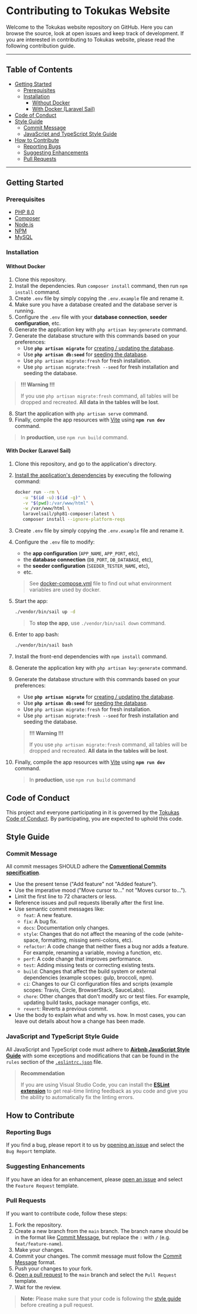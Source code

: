<h1>Contributing to Tokukas Website</h1>

Welcome to the Tokukas website repository on GitHub. Here you can browse the source, look at open issues and keep track of development. If you are interested in contributing to Tokukas website, please read the following contribution guide.

---

<h2>Table of Contents</h2>

- [Getting Started](#getting-started)
  - [Prerequisites](#prerequisites)
  - [Installation](#installation)
    - [Without Docker](#without-docker)
    - [With Docker (Laravel Sail)](#with-docker-laravel-sail)
- [Code of Conduct](#code-of-conduct)
- [Style Guide](#style-guide)
  - [Commit Message](#commit-message)
  - [JavaScript and TypeScript Style Guide](#javascript-and-typescript-style-guide)
- [How to Contribute](#how-to-contribute)
  - [Reporting Bugs](#reporting-bugs)
  - [Suggesting Enhancements](#suggesting-enhancements)
  - [Pull Requests](#pull-requests)

---

## Getting Started

### Prerequisites

- [PHP 8.0](https://www.php.net/downloads.php)
- [Composer](https://getcomposer.org/download)
- [Node.js](https://nodejs.org/en/download)
- [NPM](https://www.npmjs.com/get-npm)
- [MySQL](https://www.mysql.com/downloads)

### Installation

#### Without Docker

1. Clone this repository.
2. Install the dependencies. Run `composer install` command, then run `npm install` command.
3. Create `.env` file by simply copying the `.env.example` file and rename it.
4. Make sure you have a database created and the database server is running.
5. Configure the `.env` file with your **database connection**, **seeder configuration**, etc.
6. Generate the application key with `php artisan key:generate` command.
7. Generate the database structure with this commands based on your preferences:
    - Use **`php artisan migrate`** for [creating / updating the database](https://laravel.com/docs/9.x/migrations).
    - Use **`php artisan db:seed`** for [seeding the database](https://laravel.com/docs/9.x/seeding#running-seeders).
    - Use `php artisan migrate:fresh` for fresh installation.
    - Use `php artisan migrate:fresh --seed` for fresh installation and seeding the database.

> **!!! Warning !!!**
>
> If you use `php artisan migrate:fresh` command, all tables will be dropped and recreated. **All data in the tables will be lost**.

8. Start the application with `php artisan serve` command.
9. Finally, compile the app resources with [Vite](https://vitejs.dev) using **`npm run dev`** command.

> In **production**, use `npm run build` command.

#### With Docker (Laravel Sail)

1. Clone this repository, and go to the application's directory.

2. [Install the application's dependencies](https://laravel.com/docs/9.x/sail#installing-composer-dependencies-for-existing-projects) by executing the following command:
    ```bash
    docker run --rm \
       -u "$(id -u):$(id -g)" \
       -v "$(pwd):/var/www/html" \
       -w /var/www/html \
       laravelsail/php81-composer:latest \
       composer install --ignore-platform-reqs
    ```

3. Create `.env` file by simply copying the `.env.example` file and rename it.

4. Configure the `.env` file to modify:
    - the **app configuration** (`APP_NAME`, `APP_PORT`, etc),
    - the **database connection** (`DB_PORT`, `DB_DATABASE`, etc),
    - the **seeder configuration** (`SEEDER_TESTER_NAME`, etc),
    - etc.

    > See [docker-compose.yml](./docker-compose.yml) file to find out what environment variables are used by docker.

5. Start the app:
    ```bash
    ./vendor/bin/sail up -d
    ```

    > To **stop the app**, use `./vendor/bin/sail down` command.

6. Enter to app bash:
    ```bash
    ./vendor/bin/sail bash
    ```

7. Install the front-end dependencies with `npm install` command.
8. Generate the application key with `php artisan key:generate` command.
9. Generate the database structure with this commands based on your preferences:
    - Use **`php artisan migrate`** for [creating / updating the database](https://laravel.com/docs/9.x/migrations).
    - Use **`php artisan db:seed`** for [seeding the database](https://laravel.com/docs/9.x/seeding#running-seeders).
    - Use `php artisan migrate:fresh` for fresh installation.
    - Use `php artisan migrate:fresh --seed` for fresh installation and seeding the database.

    > **!!! Warning !!!**
    >
    > If you use `php artisan migrate:fresh` command, all tables will be dropped and recreated. **All data in the tables will be lost**.

10. Finally, compile the app resources with [Vite](https://vitejs.dev) using **`npm run dev`** command.

    > In **production**, use `npm run build` command

## Code of Conduct

This project and everyone participating in it is governed by the [Tokukas Code of Conduct](CODE_OF_CONDUCT.md). By participating, you are expected to uphold this code.

## Style Guide

### Commit Message

All commit messages SHOULD adhere the [**Conventional Commits specification**](https://www.conventionalcommits.org/en/v1.0.0/).

-   Use the present tense ("Add feature" not "Added feature").
-   Use the imperative mood ("Move cursor to..." not "Moves cursor to...").
-   Limit the first line to 72 characters or less.
-   Reference issues and pull requests liberally after the first line.
-   Use semantic commit messages like:
    -   `feat`: A new feature.
    -   `fix`: A bug fix.
    -   `docs`: Documentation only changes.
    -   `style`: Changes that do not affect the meaning of the code (white-space, formatting, missing semi-colons, etc).
    -   `refactor`: A code change that neither fixes a bug nor adds a feature. For example, renaming a variable, moving a function, etc.
    -   `perf`: A code change that improves performance.
    -   `test`: Adding missing tests or correcting existing tests.
    -   `build`: Changes that affect the build system or external dependencies (example scopes: gulp, broccoli, npm).
    -   `ci`: Changes to our CI configuration files and scripts (example scopes: Travis, Circle, BrowserStack, SauceLabs).
    -   `chore`: Other changes that don't modify src or test files. For example, updating build tasks, package manager configs, etc.
    -   `revert`: Reverts a previous commit.
-   Use the body to explain what and why vs. how. In most cases, you can leave out details about how a change has been made.

### JavaScript and TypeScript Style Guide

All JavaScript and TypeScript code must adhere to [**Airbnb JavaScript Style Guide**](https://airbnb.io/javascript) with some exceptions and modifications that can be found in the `rules` section of the [`.eslintrc.json`](.eslintrc.json) file.

> **Recommendation**
>
> If you are using Visual Studio Code, you can install the [**ESLint extension**](https://marketplace.visualstudio.com/items?itemName=dbaeumer.vscode-eslint) to get real-time linting feedback as you code and give you the ability to automatically fix the linting errors.

## How to Contribute

### Reporting Bugs

If you find a bug, please report it to us by [opening an issue](https://github.com/tokukas/website/issues/new/choose) and select the `Bug Report` template.

### Suggesting Enhancements

If you have an idea for an enhancement, please [open an issue](https://github.com/tokukas/website/issues/new/choose) and select the `Feature Request` template.

### Pull Requests

If you want to contribute code, follow these steps:

1. Fork the repository.
2. Create a new branch from the `main` branch. The branch name should be in the format like [Commit Message](#commit-message), but replace the `:` with `/` (e.g. `feat/feature-name`).
3. Make your changes.
4. Commit your changes. The commit message must follow the [Commit Message](#commit-message) format.
5. Push your changes to your fork.
6. [Open a pull request](https://github.com/tokukas/website/issues/new/choose) to the `main` branch and select the `Pull Request` template.
7. Wait for the review.

> **Note:** Please make sure that your code is following the [style guide](#style-guide) before creating a pull request.
